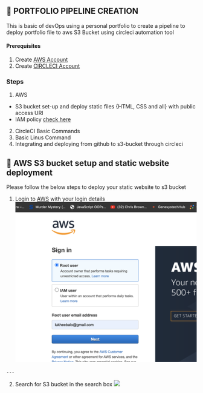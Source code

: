 ## :rocket: PORTFOLIO PIPELINE CREATION
This is basic of devOps using a personal portfolio to create a pipeline to deploy portfolio file to aws S3 Bucket using circleci automation tool


#### Prerequisites
1. Create [AWS Account](https://aws.amazon.com/)
2. Create [CIRCLECI Account](https://circleci.com/signup/) 

### Steps 
1. AWS 
  - S3 bucket set-up and deploy static files {HTML, CSS and all} with public access URl
  - IAM policy [check here](https://github.com/dev-luqman/DevOps_Room/blob/main/Portfolio/iam-policy.json)

2. CircleCI Basic Commands
3. Basic Linus Command
4. Integrating and deploying from github to s3-bucket through circleci

## :book: AWS S3 bucket setup and static website deployment
Please follow the below steps to deploy your static website to s3 bucket

1. Login to [AWS](https://aws.amazon.com/) with your login details
![](./README_Docs/login.png)

``` --- ```

2. Search for S3 bucket in the search box
![](./README_Docs/search_s3_bucket.png)